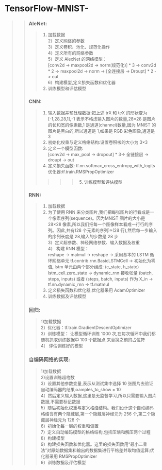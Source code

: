 # TensorFlow-MNIST-<br>
>> ### AleNet:<br>
>>> 1) 加载数据<br>
2）定义网络的参数<br>
3）定义卷积、池化、规范化操作<br>
4）定义所有的网络参数<br>
5）定义 AlexNet 的网络模型：<br>
[conv2d -> maxpool2d -> norm(规范化)] * 3 -> conv2d * 2 -> maxpool2d -> norm -> [全连接层 -> Droupt] * 2 -> out<br>
6）构建模型,定义损失函数和优化器<br>
>>> 7) 训练模型和评估模型<br>
>> ### CNN:<br>
>>> 1) 输入数据并预处理数据:把上述 trX 和 teX 的形状变为[-1,28,28,1],-1 表示不格虑输入图片的数量,28×28 是图片的长和宽的像素数,1 是通道(channel)数量,因为 MNIST 的图片是黑白的,所以通道是 1,如果是 RGB 彩色图像,通道是 3 <br>
>>> 2) 初始化权重与定义格络结构:设置卷积核的大小为 3×3<br>
>>> 3) 定义一个模型函数:<br>
[conv2d -> max_pool -> dropout] * 3-> 全链接层 -> droupt -> out<br>
>>> 4) 定义损失函数: tf.nn.softmax_cross_entropy_with_logits<br>
优化器:tf.train.RMSPropOptimizer<br>
>>> >>> 5) 训练模型和评估模型<br>
>> ### RNN:<br>
>>> 1) 加载数据<br>
>>> 2) 为了使用 RNN 来分类图片,我们把每张图片的行看成是一个像素序列(sequence)。因为MNIST 图片的大小是 28×28 像素,所以我们把每一个图像样本看成一行行的序列。因此,共有(28 个元素的序列)×(28 行),然后每一步输入的序列长度是 28,输入的步数是 28 步<br>
>>> 3）定义超参数、神经网络参数、输入数据及权重<br>
>>> 4） 构建  RNN 模型：<br>
reshape -> matmul -> reshape ->  采用基本的 LSTM 循环网络单元 tf.contrib.rnn.BasicLSTMCell ->
初始化为零值, lstm 单元由两个部分组成: (c_state, h_state) lstm_cell.zero_state -> 
dynamic_rnn 接收张量 (batch, steps, inputs) 或者 (steps, batch, inputs) 作为 X_in -> tf.nn.dynamic_rnn -> tf.matmul<br>
>>> 5) 定义损失函数和优化器,优化器采用 AdamOptimizer<br>
>>> 6) 训练数据及评估模型<br>
>> ### 回归:<br>
>>> 1)加载数据<br>
2）优化器：tf.train.GradientDescentOptimizer<br>
3）训练模型： 让模型循环训练 1000 次,在每次循环中我们都随机抓取训练数据中 100 个数据点,来替换之前的占位符<br>
4） 评估训练好的模型<br>
>> ### 自编码网络的实现:<br>
>>> 1)加载数据<br>
2)设置训练超格数<br>
3）设置其他参数变量,表示从测试集中选择 10 张图片去验证自动编码器的结果:xamples_to_show = 10<br>
4）然后定义输入数据,这里是无监督学习,所以只需要输入图片数据,不需要标记数据<br>
5）随后初始化权重与定义格络结构。我们设计这个自动编码格络含有两个隐藏层,第一个隐藏层神经元为 256 个,第二个隐藏层神经元为 128 个<br>
6）初始化每一层的权重和偏置<br>
7）定义自动编码模型的格络结构,包括压缩和解压两个过程<br>
8）构建模型<br>
9）构建损失函数和优化器。这里的损失函数用“最小二乘法”对原始数据集和输出的数据集进行平格差并取均值运算;优化器采用 RMSPropOptimizer<br>
9）训练数据及评估模型<br>
